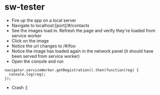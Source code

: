 sw-tester
=========

- Fire up the app on a local server
- Navigate to localhost:[port]/#/contacts
- See the images load in. Refresh the page and verify they're loaded from service worker
- Click on the image
- Notice the url changes to /#/foo
- Notice the image has loaded again in the network panel (it should have been served from service worker)
- Open the console and run
```
navigator.serviceWorker.getRegistration().then(function(reg) {
  console.log(reg);
});
```
- Crash :[
